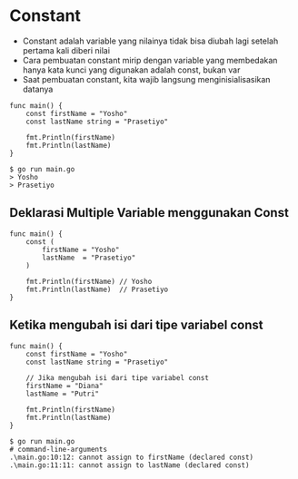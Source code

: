 # Constant
- Constant adalah variable yang nilainya tidak bisa diubah lagi setelah pertama kali diberi nilai
- Cara pembuatan constant mirip dengan variable yang membedakan hanya kata kunci yang digunakan adalah const, bukan var
- Saat pembuatan constant, kita wajib langsung menginisialisasikan datanya
``` golang
func main() {
	const firstName = "Yosho"
	const lastName string = "Prasetiyo"

	fmt.Println(firstName)
	fmt.Println(lastName)
}
```
```
$ go run main.go
> Yosho
> Prasetiyo
```

## Deklarasi Multiple Variable menggunakan Const
``` golang
func main() {
	const (
		firstName = "Yosho"
		lastName  = "Prasetiyo"
	)

	fmt.Println(firstName) // Yosho
	fmt.Println(lastName)  // Prasetiyo
}
```

## Ketika mengubah isi dari tipe variabel const
``` golang
func main() {
	const firstName = "Yosho"
	const lastName string = "Prasetiyo"

	// Jika mengubah isi dari tipe variabel const
	firstName = "Diana"
	lastName = "Putri"

	fmt.Println(firstName)
	fmt.Println(lastName)
}
```

```
$ go run main.go
# command-line-arguments
.\main.go:10:12: cannot assign to firstName (declared const)
.\main.go:11:11: cannot assign to lastName (declared const)
```
